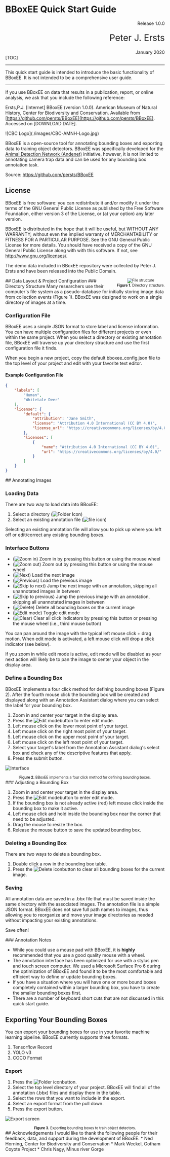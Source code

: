 
# BBoxEE Quick Start Guide
<div style='text-align: right;'> Release 1.0.0 </div>
<div style='text-align: right;margin-top:20px;font-size:2em'> Peter J. Ersts </div>
<div style='text-align: right;margin-top:20px'> January 2020</div>
[TOC]

___







This quick start guide is intended to introduce the basic functionality of BBoxEE. It is not intended to be a comprehensive user guide.







---

If you use BBoxEE on data that results in a publication, report, or online analysis, we ask that you include the following reference:

Ersts,P.J. [Internet] BBoxEE (version 1.0.0). American Museum of Natural History, Center for Biodiversity and Conservation. Available from [https://github.com/persts/BBoxEE](https://github.com/persts/BBoxEE). Accessed on [DOWNLOAD DATE].

<div style="page-break-after: always;"></div>
![CBC Logo](./images/CBC-AMNH-Logo.jpg)

BBoxEE is a open-source tool for annotating bounding boxes and exporting data to training object detectors. BBoxEE was specifically developed for the [Animal Detection Network (Andenet)](http://biodiversityinformatics.amnh.org/ml4conservation/animal-detection-network/) initiative, however, it is not limited to annotating camera trap data and can be used for any bounding box annotation task.

Source: https://github.com/persts/BBoxEE

## License

BBoxEE is free software: you can redistribute it and/or modify it under the terms of the GNU General Public License as published by the Free Software Foundation, either version 3 of the License, or (at your option) any later version.

BBoxEE is distributed in the hope that it will be useful, but WITHOUT ANY WARRANTY; without even the implied warranty of MERCHANTABILITY or FITNESS FOR A PARTICULAR PURPOSE. See the GNU General Public License for more details. You should have received a copy of the GNU General Public License along with with this software. If not, see http://www.gnu.org/licenses/.

The demo data included in BBoxEE repository were collected by Peter J. Ersts and have been released into the Public Domain.

<div style="page-break-after: always;"></div>
## Data Layout & Project Configuration
<div style='float:right;text-align:center;font-size:0.8em'><img  src='./images/file_structure.png' alt='File structure' ><br/><strong>Figure 1.</strong> Directory structure.</div>
### Directory Structure
Many researchers use their computer's file system as a pseudo-database for initially storing image data from collection events (Figure 1). BBoxEE was designed to work on a single directory of images at a time. 

### Configuration File

BBoxEE uses a simple JSON format to store label and license information. You can have multiple configuration files for different projects or even within the same project. When you select a directory or existing annotation file, BBoxEE will traverse up your directory structure and use the first configuration file it finds. 

When you begin a new project, copy the default bboxee_config.json file to the top level of your project and edit with your favorite text editor.

#### Example Configuration File

```json
{
    "labels": [
        "Human",
        "Whitetale Deer"
    ],
    "license": {
        "default": {
            "attribution": "Jane Smith",
            "license": "Attribution 4.0 International (CC BY 4.0)",
            "license_url": "https://creativecommons.org/licenses/by/4.0/"
        },
        "licenses": [
            {
                "name": "Attribution 4.0 International (CC BY 4.0)",
                "url": "https://creativecommons.org/licenses/by/4.0/"
            }
        ]
    }
}
```

<div style="page-break-after: always;"></div>
## Annotating Images

### Loading Data

There are two way to load data into BBoxEE:

1. Select a directory (![Folder Icon](../icons/folder.svg))
2. Select an existing annotation file (![file icon](../icons/file.svg))

Selecting an existing annotation file will allow you to pick up where you left off or edit/correct any existing bounding boxes.

### Interface Buttons

* (![Zoom in](../icons/zoom_in.svg)) Zoom in by pressing this button or using the mouse wheel
* (![Zoom out](../icons/zoom_out.svg)) Zoom out by pressing this button or using the mouse wheel
* (![Next](../icons/next.svg)) Load the next image
* (![Previous](../icons/previous.svg)) Load the previous image
* (![Skip to next](../icons/skip_next.svg)) Jump the next image with an annotation, skipping all unannotated images in between
* (![Skip to previous](../icons/skip_previous.svg)) Jump the previous image with an annotation, skipping all unannotated images in between
* (![Delete](../icons/delete.svg)) Delete all bounding boxes on the current image
* (![Edit mode](../icons/edit.svg)) Toggle edit mode
* (![Clear](../icons/clear.svg)) Clear all click indicators by pressing this button or pressing the mouse wheel (i.e., third mouse button)

You can pan around the image with the typical left mouse click + drag motion. When edit mode is activated, a left mouse click will drop a click indicator (see below). 

If you zoom in while edit mode is active, edit mode will be disabled as your next action will likely be to pan the image to center your object in the display area.

### Define a Bounding Box

BBoxEE implements a four click method for defining bounding boxes (Figure 2). After the fourth mouse click  the bounding box will be created and displayed along with an Annotation Assistant dialog where you can select the label for your bounding box.

1. Zoom in and center your target in the display area.
2. Press the ![Edit mode](../icons/edit.svg)button to enter edit mode.
3. Left mouse click on the lower most point of your target.
4. Left mouse click on the right most point of your target.
5. Left mouse click on the upper most point of your target.
6. Left mouse click on the left most point of your target.
7. Select your target's label from the Annotation Assistant dialog's select box and check any of the descriptive features that apply.
8. Press the submit button.

![Interface](./images/interface.png)

<div style='text-align:center;font-size:0.8em'><strong>Figure 2.</strong> BBoxEE implements a four click method for defining bounding boxes.</div>
### Adjusting a Bounding Box

1. Zoom in and center your target in the display area.
2. Press the ![Edit mode](../icons/edit.svg)button to enter edit mode.
3. If the bounding box is not already active (red) left mouse click inside the bounding box to make it active.
4. Left mouse click and hold inside the bounding box near the corner that need to be adjusted.
5. Drag the mouse to resize the box.
6. Release the mouse button to save the updated bounding box.

### Deleting a Bounding Box

There are two ways to delete a bounding box.

1. Double click a row in the bounding box table.
2. Press the ![Delete icon](../icons/delete.svg)button to clear all bounding boxes for the current image.

### Saving

All annotation data are saved in a .bbx file that must be saved inside the same directory with the associated images. The annotation file is a simple JSON format. BBoxEE does not save full path names to images, thus allowing you to reorganize and move your image directories as needed without impacting your existing annotations.

Save often!

<div style="page-break-after: always;"></div>
### Annotation Notes

* While you could use a mouse pad with BBoxEE, it is **highly** recommended that you use a good quality mouse with a wheel.
* The annotation interface has been optimized for use with a stylus pen and touch screen computer. We used a Microsoft Surface Pro 6 during the optimization of BBoxEE and found it to be the most comfortable and efficient way to define or update bounding boxes.
* If you have a situation where you will have one or more bound boxes completely contained within a larger bounding box, you have to create the smaller bounding boxes first.
* There are a number of keyboard short cuts that are not discussed in this quick start guide.

## Exporting Your Bounding Boxes

You can export your bounding boxes for use in your favorite machine learning pipeline. BBoxEE currently supports three formats.

1. Tensorflow Record
2. YOLO v3
3. COCO Format

### Export

1. Press the ![Folder icon](../icons/folder.svg)button.
2. Select the top level directory of your project. BBoxEE will find all of the annotation (.bbx) files and display them in the table.
3. Select the rows that you want to include in the export.
4. Select an export format from the pull down.
5. Press the export button.

![Export screen](./images/export.png)

<div style='text-align:center;font-size:0.8em'><strong>Figure 3.</strong> Exporting bounding boxes to train object detectors.</div>
<div style="page-break-after: always;"></div>
## Acknowledgements
I would like to thank the following people for their feedback, data, and support during the development of BBoxEE.
* Ned Horning, Center for Biodiversity and Conservation 
* Mark Weckel, Gotham Coyote Project
* Chris Nagy, Minus river Gorge